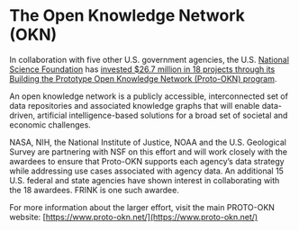 # The Open Knowledge Network (OKN)

In collaboration with five other U.S. government agencies, the U.S. [National Science Foundation](https://nsf.org) has [invested $26.7 million in 18 projects through its Building the Prototype Open Knowledge Network (Proto-OKN) program](https://new.nsf.gov/tip/updates/nsf-invests-first-ever-prototype-open-knowledge-network). 

An open knowledge network is a publicly accessible, interconnected set of data repositories and associated knowledge graphs that will enable data-driven, artificial intelligence-based solutions for a broad set of societal and economic challenges. 

NASA, NIH, the National Institute of Justice, NOAA and the U.S. Geological Survey are partnering with NSF on this effort and will work closely with the awardees to ensure that Proto-OKN supports each agency’s data strategy while addressing use cases associated with agency data. An additional 15 U.S. federal and state agencies have shown interest in collaborating with the 18 awardees. FRINK is one such awardee.

For more information about the larger effort, visit the main PROTO-OKN website: [https://www.proto-okn.net/](https://www.proto-okn.net/)


